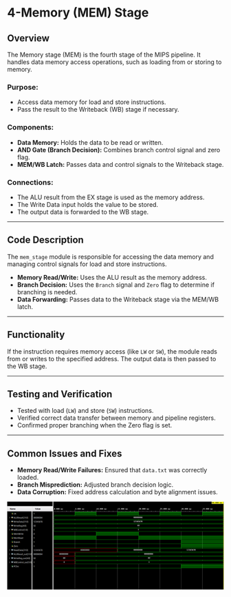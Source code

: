 
# 4-Memory (MEM) Stage

## Overview
The Memory stage (MEM) is the fourth stage of the MIPS pipeline. It handles data memory access operations, such as loading from or storing to memory.

### Purpose:
- Access data memory for load and store instructions.
- Pass the result to the Writeback (WB) stage if necessary.

### Components:
- **Data Memory:** Holds the data to be read or written.
- **AND Gate (Branch Decision):** Combines branch control signal and zero flag.
- **MEM/WB Latch:** Passes data and control signals to the Writeback stage.

### Connections:
- The ALU result from the EX stage is used as the memory address.
- The Write Data input holds the value to be stored.
- The output data is forwarded to the WB stage.

---

## Code Description
The `mem_stage` module is responsible for accessing the data memory and managing control signals for load and store instructions.

- **Memory Read/Write:** Uses the ALU result as the memory address.
- **Branch Decision:** Uses the `Branch` signal and `Zero` flag to determine if branching is needed.
- **Data Forwarding:** Passes data to the Writeback stage via the MEM/WB latch.

---

## Functionality
If the instruction requires memory access (like `LW` or `SW`), the module reads from or writes to the specified address. The output data is then passed to the WB stage.

---

## Testing and Verification
- Tested with load (`LW`) and store (`SW`) instructions.
- Verified correct data transfer between memory and pipeline registers.
- Confirmed proper branching when the Zero flag is set.

---

## Common Issues and Fixes
- **Memory Read/Write Failures:** Ensured that `data.txt` was correctly loaded.
- **Branch Misprediction:** Adjusted branch decision logic.
- **Data Corruption:** Fixed address calculation and byte alignment issues.

![Memory_Timing_Diagram](https://github.com/WilliamBoxx/ECE4300_Final_Pipeline/blob/main/Final_Pipeline_Code/Memory/Memory_Timing_Diagram.png)
